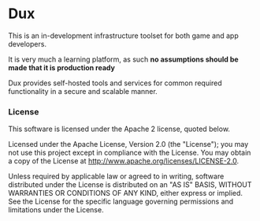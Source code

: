 Dux
===

This is an in-development infrastructure toolset for both game and app developers.

It is very much a learning platform, as such **no assumptions should be made that it is production ready**

Dux provides self-hosted tools and services for common required functionality in a secure and scalable manner.

### License
This software is licensed under the Apache 2 license, quoted below.

Licensed under the Apache License, Version 2.0 (the "License"); you may not use this project except in compliance with
the License. You may obtain a copy of the License at http://www.apache.org/licenses/LICENSE-2.0.

Unless required by applicable law or agreed to in writing, software distributed under the License is distributed on an
"AS IS" BASIS, WITHOUT WARRANTIES OR CONDITIONS OF ANY KIND, either express or implied. See the License for the specific
language governing permissions and limitations under the License.
